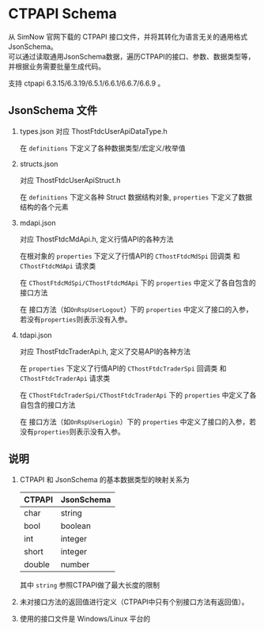 # CTPAPI Schema

从 SimNow 官网下载的 CTPAPI 接口文件，并将其转化为语言无关的通用格式 JsonSchema。  
可以通过读取通用JsonSchema数据，遍历CTPAPI的接口、参数、数据类型等，并根据业务需要批量生成代码。

支持 ctpapi 6.3.15/6.3.19/6.5.1/6.6.1/6.6.7/6.6.9 。

## JsonSchema 文件

1. types.json
   对应 ThostFtdcUserApiDataType.h

   在 `definitions` 下定义了各种数据类型/宏定义/枚举值

2. structs.json

   对应 ThostFtdcUserApiStruct.h

   在 `definitions` 下定义各种 Struct 数据结构对象, `properties` 下定义了数据结构的各个元素

3. mdapi.json

   对应 ThostFtdcMdApi.h, 定义行情API的各种方法

   在根对象的 `properties` 下定义了行情API的 `CThostFtdcMdSpi` 回调类 和 `CThostFtdcMdApi` 请求类

   在 `CThostFtdcMdSpi/CThostFtdcMdApi` 下的 `properties` 中定义了各自包含的接口方法

   在 接口方法（如`OnRspUserLogout`）下的 `properties` 中定义了接口的入参，若没有`properties`则表示没有入参。

4. tdapi.json

   对应 ThostFtdcTraderApi.h, 定义了交易API的各种方法

   在 `properties` 下定义了行情API的 `CThostFtdcTraderSpi` 回调类 和 `CThostFtdcTraderApi` 请求类

   在 `CThostFtdcTraderSpi/CThostFtdcTraderApi` 下的 `properties` 中定义了各自包含的接口方法

   在 接口方法（如`OnRspUserLogin`）下的 `properties` 中定义了接口的入参，若没有`properties`则表示没有入参。

## 说明

1. CTPAPI 和 JsonSchema 的基本数据类型的映射关系为

   | CTPAPI | JsonSchema |
   | --- | --- |
   | char | string |
   | bool | boolean |
   | int | integer |
   | short | integer |
   | double | number |

   其中 `string` 参照CTPAPI做了最大长度的限制

2. 未对接口方法的返回值进行定义（CTPAPI中只有个别接口方法有返回值）。
3. 使用的接口文件是 Windows/Linux 平台的
